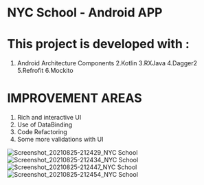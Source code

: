 # NYC School - Android APP


# This project is developed with :
1. Android Architecture Components
2.Kotlin
3.RXJava
4.Dagger2
5.Refrofit
6.Mockito

# IMPROVEMENT AREAS

1. Rich and interactive UI
2. Use of DataBinding
3. Code Refactoring
4. Some more validations with UI

![Screenshot_20210825-212429_NYC School](https://user-images.githubusercontent.com/10258101/130897789-3e28e52c-978d-4504-b642-1e5dcc9d92e8.jpg)
![Screenshot_20210825-212434_NYC School](https://user-images.githubusercontent.com/10258101/130897801-558f9be3-8658-42d7-ab13-90b37ae7b7cf.jpg)
![Screenshot_20210825-212447_NYC School](https://user-images.githubusercontent.com/10258101/130897803-c371eada-f037-4800-af16-234456d64b79.jpg)
![Screenshot_20210825-212454_NYC School](https://user-images.githubusercontent.com/10258101/130897806-7a5cba59-6f0c-4453-ba61-b22295249621.jpg)
